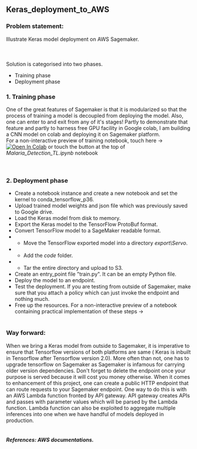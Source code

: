 ## Keras_deployment_to_AWS
### Problem statement:
Illustrate Keras model deployment on AWS Sagemaker.
<br/><br/>
<br/><br/>
Solution is categorised into two phases.
* Training phase
* Deployment phase
### 1. Training phase
 One of the great features of Sagemaker is that it is modularized so that the process of training a model is decoupled from deploying the model. Also, one can enter to and exit from any of it's stages! Partly to demonstrate that feature and partly to harness free GPU facility in Google colab, I am building a CNN model on colab and deploying it on Sagemaker platform.
<br> For a non-interactive preview of training notebook, touch here &#8594; [![Open In Colab](https://colab.research.google.com/assets/colab-badge.svg)](https://colab.research.google.com/github/manoharkaranth/Keras_deployment_to_AWS/blob/master/Malaria_Detection_TL.ipynb)  or touch the button at the top of _Malaria_Detection_TL.ipynb_ notebook <br/>
<br/><br/> 
### 2. Deployment phase
* Create a notebook instance and create a new notebook and set the kernel to conda_tensorflow_p36.
* Upload trained model weights and json file which was previously saved to Google drive.
* Load the Keras model from disk to memory.
* Export the Keras model to the TensorFlow ProtoBuf format.
* Convert TensorFlow model to a SageMaker readable format.
* - Move the TensorFlow exported model into a directory _export\Servo_.
* - Add the _code_ folder.
* - Tar the entire directory and upload to S3.
* Create an entry_point file "train.py". It can be an empty Python file.
* Deploy the model to an endpoint.
* Test the deployment. If you are testing from outside of Sagemaker, make sure that you attach a policy which can just invoke the endpoint and nothing much. 
* Free up the resources.
      For a non-interactive preview of a notebook containing practical implementation of these steps &#8594;
<br/><br/>
### Way forward:
When we bring a Keras model from outside to Sagemaker, it is imperative to ensure that Tensorflow versions of both platforms are same ( Keras is inbuilt in Tensorflow after Tensorflow version 2.0). More often than not, one has to upgrade tensorflow on Sagemaker as Sagemaker is infamous for carrying older version dependencies. Don't forget to delete the endpoint once your purpose is served because it will cost you money otherwise. When it comes to enhancement of this project, one can create a public HTTP endpoint that can route requests to your Sagemaker endpoint. One way to do this is with an AWS Lambda function fronted by API gateway. API gateway creates APIs and passes with parameter values which will be parsed by the Lambda function. Lambda function can also be exploited to aggregate multiple inferences into one when we have handful of models deployed in production.
<br/><br/>
##### References: AWS documentations.

